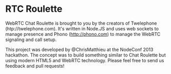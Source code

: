 RTC Roulette
============

WebRTC Chat Roulette is brought to you by the creators of Twelephone (htp://twelephone.com).  It's written in Node.JS and uses web sockets to manage presence and Phono (http://phono.com) to manage the WebRTC signaling and call setup.

This project was developed by @ChrisMatthieu at the NodeConf 2013 hackathon.  The concept was to build something similar to Chat Roulette but using modern HTML5 and WebRTC technology.  Please feel free to send us feedback and pull requests!

